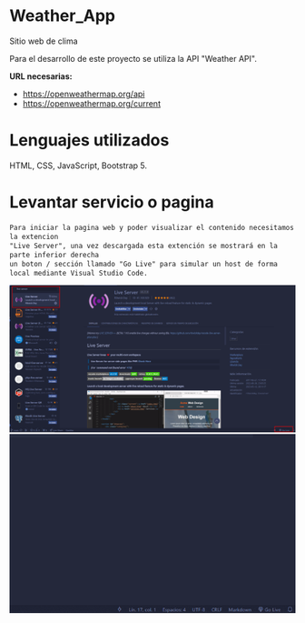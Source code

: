 # Weather_App
Sitio web de clima 

Para el desarrollo de este proyecto se utiliza la API "Weather API".

**URL necesarias:**
- https://openweathermap.org/api
- https://openweathermap.org/current

# Lenguajes utilizados
HTML, CSS, JavaScript, Bootstrap 5.

# Levantar servicio o pagina
```
Para iniciar la pagina web y poder visualizar el contenido necesitamos la extencion
"Live Server", una vez descargada esta extención se mostrará en la parte inferior derecha 
un boton / sección llamado "Go Live" para simular un host de forma local mediante Visual Studio Code.
```

<img src="src/img/extension_live.png" alt="">

<img src="src/img/Go Live.gif" alt="">
